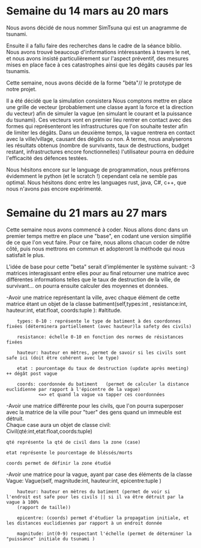 # Semaine du 14 mars au 20 mars

Nous avons décidé de nous nommer SimTsuna qui est un anagramme de tsunami.

Ensuite il a fallu faire des recherches dans le cadre de la séance biblio.
Nous avons trouvé beaucoup d'informations intéressantes à travers le net, et nous avons insisté particulièrement sur l'aspect préventif, des mesures mises en place face à ces catastrophes ainsi que les dégâts causés par les tsunamis.


Cette semaine, nous avons décidé de la forme "béta"// le prototype de notre projet.

Il a été décidé que la simulation consistera 
Nous comptons mettre en place une grille de vecteur (probablement une classe ayant la force et la direction du vecteur) afin de simuler la vague (en simulant le courant et la puissance du tsunami). Ces vecteurs vont en premier lieu rentrer en contact avec des formes qui représenteront les infrastructures que l'on souhaite tester afin de limiter les dégâts. Dans un deuxième temps, la vague rentrera en contact avec la ville/village, causant des dégâts ou non. À terme, nous analyserons les résultats obtenus (nombre de survivants, taux de destructions, budget restant, infrastructures encore fonctionnelles) l'utilisateur pourra en déduire l'efficacité des défences testées. 



Nous hésitons encore sur le language de programmation, nous préférrons évidemment le python (et le scratch !) cependant cela ne semble pas optimal. Nous hésitons donc entre les languages rust, java, C#, c++, que nous n'avons pas encore expérimenté.






# Semaine du 21 mars au 27 mars


Cette semaine nous avons commencé à coder.
Nous allons donc dans un premier temps mettre en place une "base", en codant une version simplifié de ce que l'on veut faire. 
Pour ce faire, nous allons chacun coder de nôtre côté, puis nous mettrons en commun et adopteront la méthode qui nous satisfait le plus.

L'idée de base pour cette "beta" serait d'implémenter le système suivant:
-3 matrices interagissant entre elles pour au final retourner une matrice avec différentes informations telles que le taux de destruction de la ville, de survivant... on pourra ensuite calculer des moyennes et données. 
  
  -Avoir une matrice représentant la ville, avec  chaque élément de cette matrice étant un objet de la classe 
  batiment(self,types:int , resistance:int, hauteur:int, etat:float, coords:tuple ): #altitude.
  

        
        types: 0-10 : représente le type de batiment à des coordonnes fixées (déterminera partiellement (avec hauteur)la safety des civils)
        
        resistance: échelle 0-10 en fonction des normes de résistances fixées
        
        hauteur: hauteur en mètres, permet de savoir si les civils sont safe ici (doit être cohérent avec le type)
        
        etat : pourcentage du taux de destruction (update après meeting) ++ dégât post vague
        
        coords: coordonnée du batiment   (permet de calculer la distance euclidienne par rapport à l'épicentre de la vague)
                <=> et quand la vague va tapper ces coordonnées
        

  
  -Avoir une matrice différente pour les civils, que l'on pourra superposer avec la matrice de la ville pour "tuer" des gens quand un immeuble est détruit.  
  Chaque case aura un objet de classe civil:
  Civil(qté:int,etat:float,coords:tuple)
  

    
    qté représente la qté de civil dans la zone (case) 
    
    etat représente le pourcentage de bléssés/morts
    
    coords permet de définir la zone étudié

  
  -Avoir une matrice pour la vague, ayant par case des éléments de la classe Vague:
  Vague(self, magnitude:int, hauteur:int, epicentre:tuple )
  

        
        hauteur: hauteur en mètres du batiment (permet de voir si l'endroit est safe pour les civils || si il va être détruit par la vague à 100% 
        (rapport de taille))
        
        epicentre: (coords) permet d'étudier la propagation initiale, et les distances euclidiennes par rapport à un endroit donnée
        
        magnitude: int(0-9) respectant l'échelle (permet de déterminer la "puissance" initiale du tsunami )









